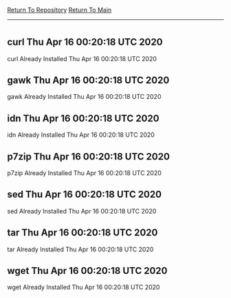 [Return To Repository](https://github.com/deathbybandaid/piholeparser/)
[Return To Main](https://github.com/deathbybandaid/piholeparser/blob/master/RecentRunLogs/Mainlog.md)
____________________________________
# 
## curl Thu Apr 16 00:20:18 UTC 2020
curl Already Installed Thu Apr 16 00:20:18 UTC 2020
## gawk Thu Apr 16 00:20:18 UTC 2020
gawk Already Installed Thu Apr 16 00:20:18 UTC 2020
## idn Thu Apr 16 00:20:18 UTC 2020
idn Already Installed Thu Apr 16 00:20:18 UTC 2020
## p7zip Thu Apr 16 00:20:18 UTC 2020
p7zip Already Installed Thu Apr 16 00:20:18 UTC 2020
## sed Thu Apr 16 00:20:18 UTC 2020
sed Already Installed Thu Apr 16 00:20:18 UTC 2020
## tar Thu Apr 16 00:20:18 UTC 2020
tar Already Installed Thu Apr 16 00:20:18 UTC 2020
## wget Thu Apr 16 00:20:18 UTC 2020
wget Already Installed Thu Apr 16 00:20:18 UTC 2020
